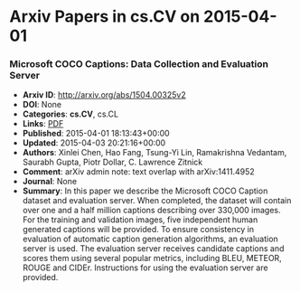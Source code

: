 # Arxiv Papers in cs.CV on 2015-04-01
### Microsoft COCO Captions: Data Collection and Evaluation Server
- **Arxiv ID**: http://arxiv.org/abs/1504.00325v2
- **DOI**: None
- **Categories**: **cs.CV**, cs.CL
- **Links**: [PDF](http://arxiv.org/pdf/1504.00325v2)
- **Published**: 2015-04-01 18:13:43+00:00
- **Updated**: 2015-04-03 20:21:16+00:00
- **Authors**: Xinlei Chen, Hao Fang, Tsung-Yi Lin, Ramakrishna Vedantam, Saurabh Gupta, Piotr Dollar, C. Lawrence Zitnick
- **Comment**: arXiv admin note: text overlap with arXiv:1411.4952
- **Journal**: None
- **Summary**: In this paper we describe the Microsoft COCO Caption dataset and evaluation server. When completed, the dataset will contain over one and a half million captions describing over 330,000 images. For the training and validation images, five independent human generated captions will be provided. To ensure consistency in evaluation of automatic caption generation algorithms, an evaluation server is used. The evaluation server receives candidate captions and scores them using several popular metrics, including BLEU, METEOR, ROUGE and CIDEr. Instructions for using the evaluation server are provided.



